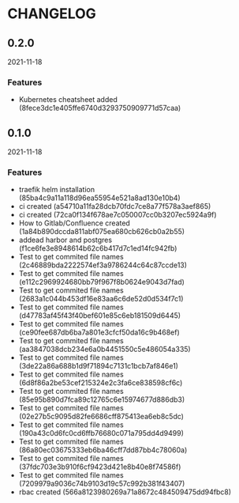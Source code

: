 # CHANGELOG

<!--- next entry here -->

## 0.2.0
2021-11-18

### Features

- Kubernetes cheatsheet added (8fece3dc1e405ffe6740d3293750909771d57caa)

## 0.1.0
2021-11-18

### Features

- traefik helm installation (85ba4c9a11a118d96ea55954e521a8ad130e10b4)
- ci created (a54710a11fa28dcb70fdc7ce8a77f578a3aef865)
- ci created (72ca0f134f678ae7c050007cc0b3207ec5924a9f)
- How to Gitlab/Confluence created (1a84b890dccda811abf075ea680cb626cb0a2b55)
- addead harbor and postgres (f1ce6fe3e8948614b62c6b417d7c1ed14fc942fb)
- Test to get commited file names (2c46889bda2222574ef3a9786244c64c87ccde13)
- Test to get commited file names (e112c2969924680bb79f967f8b0624e9043d7fad)
- Test to get commited file names (2683a1c044b453df16e83aa6c6de52d0d534f7c1)
- Test to get commited file names (d47783af45f43f40bef601e85c6eb181509d6445)
- Test to get commited file names (ce90fee687db6ba7a801e3cfcf50da16c9b468ef)
- Test to get commited file names (aa3847038dcb234e6a0b4451550c5e486054a335)
- Test to get commited file names (3de22a86a688b1d9f71894c7131c1bcb7af846e1)
- Test to get commited file names (6d8f86a2be53cef215324e2c3fa6ce838598cf6c)
- Test to get commited file names (85e95b890d7fca89c12765c6e15974677d886db3)
- Test to get commited file names (02e27b5c9095d82fe6686cff875413ea6eb8c5dc)
- Test to get commited file names (190a43c0d6fc0cd6ffb76680c071a795dd4d9499)
- Test to get commited file names (86a80ec03675333eb6ba46cff7dd87bb4c78060a)
- Test to get commited file names (37fdc703e3b910f6cf9423d421e8b40e8f74586f)
- Test to get commited file names (7209979a9036c74b9103d19c57c992b381f43407)
- rbac created (566a8123980269a71a8672c484509475dd94fbc8)